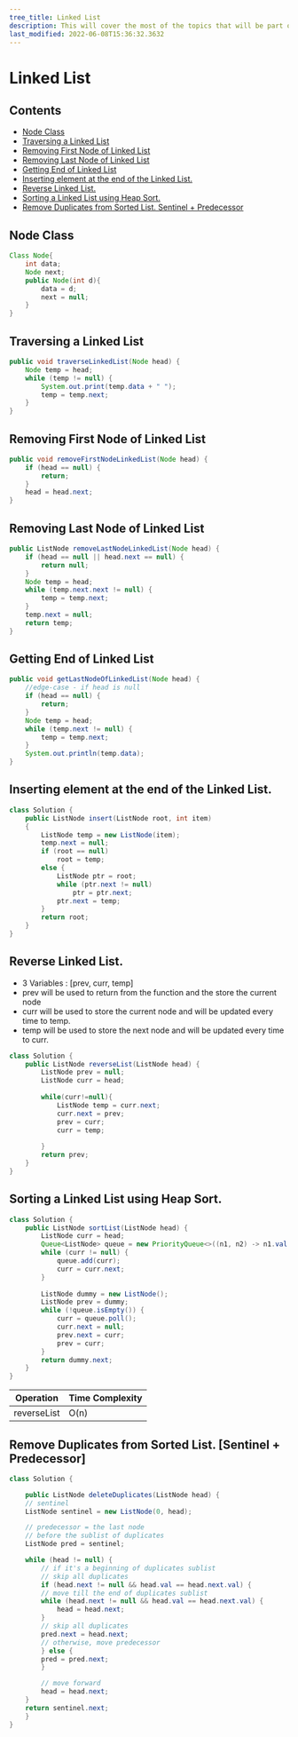 ```yaml
---
tree_title: Linked List
description: This will cover the most of the topics that will be part of the linked list.
last_modified: 2022-06-08T15:36:32.3632
---
```


# Linked List

## Contents

-   [Node Class](#node-class)
-   [Traversing a Linked List](#traversing-a-linked-list)
-   [Removing First Node of Linked List](#removing-first-node-of-linked-list)
-   [Removing Last Node of Linked List](#removing-last-node-of-linked-list)
-   [Getting End of Linked List](#getting-end-of-linked-list)
-   [Inserting element at the end of the Linked List.](#inserting-element-at-the-end-of-the-linked-list)
-   [Reverse Linked List.](#reverse-linked-list)
-   [Sorting a Linked List using Heap Sort.](#sorting-a-linked-list-using-heap-sort)
-   [Remove Duplicates from Sorted List. Sentinel + Predecessor](#remove-duplicates-from-sorted-list-sentinel--predecessor)

## Node Class

```java showLineNumbers
Class Node{
    int data;
    Node next;
    public Node(int d){
        data = d;
        next = null;
    }
}
```

## Traversing a Linked List

```java showLineNumbers
public void traverseLinkedList(Node head) {
    Node temp = head;
    while (temp != null) {
        System.out.print(temp.data + " ");
        temp = temp.next;
    }
}
```

## Removing First Node of Linked List

```java showLineNumbers
public void removeFirstNodeLinkedList(Node head) {
    if (head == null) {
        return;
    }
    head = head.next;
}
```

## Removing Last Node of Linked List

```java showLineNumbers
public ListNode removeLastNodeLinkedList(Node head) {
    if (head == null || head.next == null) {
        return null;
    }
    Node temp = head;
    while (temp.next.next != null) {
        temp = temp.next;
    }
    temp.next = null;
    return temp;
}
```

## Getting End of Linked List

```java showLineNumbers
public void getLastNodeOfLinkedList(Node head) {
    //edge-case - if head is null
    if (head == null) {
        return;
    }
    Node temp = head;
    while (temp.next != null) {
        temp = temp.next;
    }
    System.out.println(temp.data);
}
```

## Inserting element at the end of the Linked List.

```java showLineNumbers
class Solution {
    public ListNode insert(ListNode root, int item)
    {
        ListNode temp = new ListNode(item);
        temp.next = null;
        if (root == null)
            root = temp;
        else {
            ListNode ptr = root;
            while (ptr.next != null)
                ptr = ptr.next;
            ptr.next = temp;
        }
        return root;
    }
}
```

## Reverse Linked List.

<ul>
<li>3 Variables : [prev, curr, temp]</li>
<li>prev will be used to return from the function and the store the current node</li>
<li>curr will be used to store the current node and will be updated every time to temp.</li>
<li>temp will be used to store the next node and will be updated every time to curr.</li>
</ul>

```java showLineNumbers
class Solution {
    public ListNode reverseList(ListNode head) {
        ListNode prev = null;
        ListNode curr = head;
        
        while(curr!=null){
            ListNode temp = curr.next;
            curr.next = prev;
            prev = curr;
            curr = temp;
            
        }
        return prev;
    }
}
```

## Sorting a Linked List using Heap Sort.

```java showLineNumbers
class Solution {
    public ListNode sortList(ListNode head) {
        ListNode curr = head;
        Queue<ListNode> queue = new PriorityQueue<>((n1, n2) -> n1.val - n2.val); 
        while (curr != null) {
            queue.add(curr);
            curr = curr.next;
        }
        
        ListNode dummy = new ListNode();
        ListNode prev = dummy;
        while (!queue.isEmpty()) {
            curr = queue.poll();
            curr.next = null;
            prev.next = curr;
            prev = curr;
        }
        return dummy.next;
    }
}
```

| Operation   | Time Complexity |
| ----------- | --------------- |
| reverseList | O(n)            |

## Remove Duplicates from Sorted List. [Sentinel + Predecessor]

```java showLineNumbers
class Solution {

    public ListNode deleteDuplicates(ListNode head) {
    // sentinel
    ListNode sentinel = new ListNode(0, head);

    // predecessor = the last node
    // before the sublist of duplicates
    ListNode pred = sentinel;

    while (head != null) {
        // if it's a beginning of duplicates sublist
        // skip all duplicates
        if (head.next != null && head.val == head.next.val) {
        // move till the end of duplicates sublist
        while (head.next != null && head.val == head.next.val) {
            head = head.next;
        }
        // skip all duplicates
        pred.next = head.next;
        // otherwise, move predecessor
        } else {
        pred = pred.next;
        }

        // move forward
        head = head.next;
    }
    return sentinel.next;
    }
}
```
